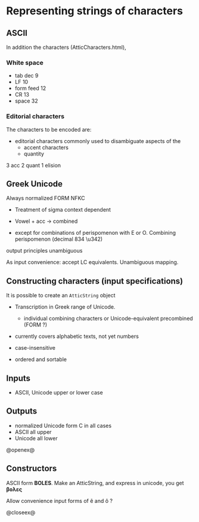 # Representing strings of characters


## ASCII
In addition the characters (AtticCharacters.html),


### White space

- tab dec 9
- LF 10
- form feed 12
- CR 13
- space 32

### Editorial characters

The characters to be encoded are:

- editorial characters commonly used to disambiguate aspects of the
    - accent characters
    - quantity

3 acc
2 quant
1 elision












## Greek Unicode


Always normalized FORM NFKC

- Treatment of sigma context dependent
- Vowel + acc -> combined

- except for combinations of perispomenon with Ε or Ο.  Combining perispomenon (decimal 834 \u342)

output principles unambiguous

As input convenience: accept LC equivalents.  Unambiguous mapping.




## Constructing characters (input specifications)

It is possible to create an `AtticString` object


- Transcription in Greek range of Unicode.
    - individual combining characters or Unicode-equivalent precombined (FORM ?)

- currently covers alphabetic texts, not yet numbers
- case-insensitive
- ordered and sortable

## Inputs

- ASCII, Unicode upper or lower case


## Outputs

- normalized Unicode form C in all cases
- ASCII all upper
- Unicode all lower


@openex@

## Constructors

ASCII form <strong concordion:set="#noacc">BOLES</strong>.  Make an AtticString, and express in unicode, you get <strong concordion:assertEquals="asUnicode(#noacc)">βολες</strong>

Allow convenience input forms of ê and ô ?




@closeex@
